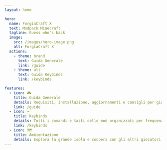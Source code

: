 ```yaml
---
layout: home

hero:
  name: ForgiaCraft X
  text: Modpack Minecraft
  tagline: Guess who's back
  image:
    src: /images/hero-image.png
    alt: ForgiaCraft X
  actions:
    - theme: brand
      text: Guida Generale
      link: /guide
    - theme: alt
      text: Guida Keybinds
      link: /keybinds

features:
  - icon: 🎮
    title: Guida Generale
    details: Requisiti, installazione, aggiornamenti e consigli per giocare a ForgiaCraft X
    link: /guide
  - icon: ⌨️
    title: Keybinds
    details: Tutti i comandi e tasti delle mod organizzati per frequenza d'uso
    link: /keybinds
  - icon: 🗺️
    title: Ambientazione
    details: Esplora la grande isola e coopera con gli altri giocatori
---
```


<style>
.VPImage.image-src {
  border-radius: 16px;
  margin: 1.5rem;
}
</style>
